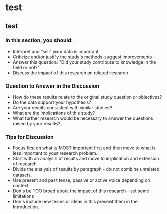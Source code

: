 # test

## test

### In this section, you should:
- Interpret and “sell” your data is important
- Criticize and/or justify the study's methods-suggest improvements
- Answer this question: "Did your study contribute to knowledge in the field or not?"
- Discuss the impact of this research on related research


### Question to Answer in the Discussion
- How do these results relate to the original study question or objectives?
- Do the data support your hypothesis?
- Are your results consistent with similar studies?
- What are the implications of this study?
- What further research would be necessary to answer the questions raised by your results?


### Tips for Discussion
- Focus first on what is MOST important first and then move to what is less important to your research problem.
- Start with an analysis of results and move to implication and extension of research
- Divide the analysis of results by paragraph - do not combine unrelated datasets.
- Use present and past tense, passive or active voice depending on context.
- Don's be TOO broad about the impact of this research - set some limitations
- Don's include new terms or ideas in this present them in the Introduction. 

